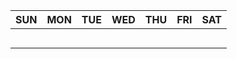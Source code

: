 
| SUN | MON | TUE | WED | THU | FRI | SAT |
|-----|-----|-----|-----|-----|-----|-----|
||||||||
||||||||
||||||||
||||||||
||||||||


